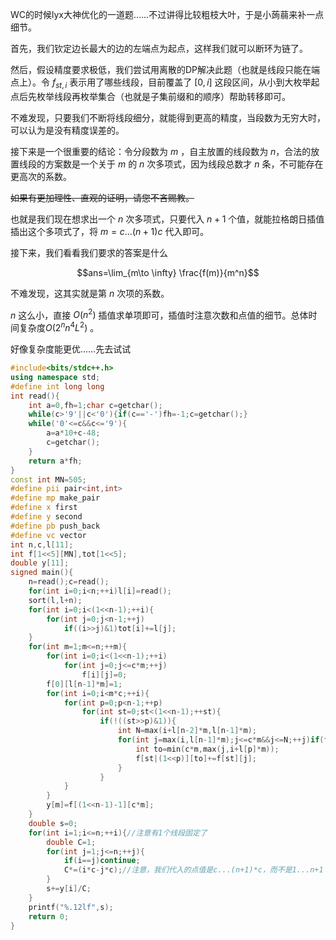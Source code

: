 WC的时候lyx大神优化的一道题……不过讲得比较粗枝大叶，于是小蒟蒻来补一点细节。

首先，我们钦定边长最大的边的左端点为起点，这样我们就可以断环为链了。

然后，假设精度要求极低，我们尝试用离散的DP解决此题（也就是线段只能在端点上）。令 $f_{st,i}$ 表示用了哪些线段，目前覆盖了 $[0,i]$ 这段区间，从小到大枚举起点后先枚举线段再枚举集合（也就是子集前缀和的顺序）帮助转移即可。

不难发现，只要我们不断将线段细分，就能得到更高的精度，当段数为无穷大时，可以认为是没有精度误差的。

接下来是一个很重要的结论：令分段数为 $m$ ，自主放置的线段数为 $n$，合法的放置线段的方案数是一个关于 $m$ 的 $n$ 次多项式，因为线段总数才 $n$ 条，不可能存在更高次的系数。

~~如果有更加理性、直观的证明，请您不吝赐教。~~

也就是我们现在想求出一个 $n$ 次多项式，只要代入 $n+1$ 个值，就能拉格朗日插值插出这个多项式了，将 $m=c\dots (n+1)c$ 代入即可。

接下来，我们看看我们要求的答案是什么

$$ans=\lim_{m\to \infty} \frac{f(m)}{m^n}$$

不难发现，这其实就是第 $n$ 次项的系数。

$n$ 这么小，直接 $O(n^2)$ 插值求单项即可，插值时注意次数和点值的细节。总体时间复杂度$O(2^nn^4L^2)$ 。

好像复杂度能更优……先去试试

```cpp
#include<bits/stdc++.h>
using namespace std;
#define int long long
int read(){
	int a=0,fh=1;char c=getchar();
	while(c>'9'||c<'0'){if(c=='-')fh=-1;c=getchar();}
	while('0'<=c&&c<='9'){
		a=a*10+c-48;
		c=getchar();
	}
	return a*fh;
}
const int MN=505;
#define pii pair<int,int>
#define mp make_pair
#define x first
#define y second
#define pb push_back
#define vc vector
int n,c,l[11];
int f[1<<5][MN],tot[1<<5];
double y[11];
signed main(){
	n=read();c=read();
	for(int i=0;i<n;++i)l[i]=read();
	sort(l,l+n);
	for(int i=0;i<(1<<n-1);++i){
		for(int j=0;j<n-1;++j)
			if((i>>j)&1)tot[i]+=l[j];		
	}
	for(int m=1;m<=n;++m){
		for(int i=0;i<(1<<n-1);++i)
			for(int j=0;j<=c*m;++j)
				f[i][j]=0;
		f[0][l[n-1]*m]=1;
		for(int i=0;i<m*c;++i){
			for(int p=0;p<n-1;++p)
				for(int st=0;st<(1<<n-1);++st){
					if(!((st>>p)&1)){
						int N=max(i+l[n-2]*m,l[n-1]*m);
						for(int j=max(i,l[n-1]*m);j<=c*m&&j<=N;++j)if(f[st][j]){
							int to=min(c*m,max(j,i+l[p]*m));
							f[st|(1<<p)][to]+=f[st][j];
						}
					}
			}
		}
		y[m]=f[(1<<n-1)-1][c*m];
	}
	double s=0;
	for(int i=1;i<=n;++i){//注意有1个线段固定了
		double C=1;
		for(int j=1;j<=n;++j){
			if(i==j)continue;
			C*=(i*c-j*c);//注意，我们代入的点值是c...(n+1)*c，而不是1...n+1
		}
		s+=y[i]/C;
	}
	printf("%.12lf",s);
	return 0;
}
```
